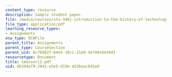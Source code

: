 ```yaml
---
content_type: resource
description: Sample student paper.
file: /media/courses/sts-340j-introduction-to-the-history-of-technology-fall-2006/db344af92041e5e5d19ee53beac641ed_lmesseri2.pdf
file_type: application/pdf
learning_resource_types:
- Assignments
ocw_type: OCWFile
parent_title: Assignments
parent_type: CourseSection
parent_uid: 6c76982f-64e5-10cc-21e0-4e749c6439d1
resourcetype: Document
title: lmesseri2.pdf
uid: db344af9-2041-e5e5-d19e-e53beac641ed
---
```

